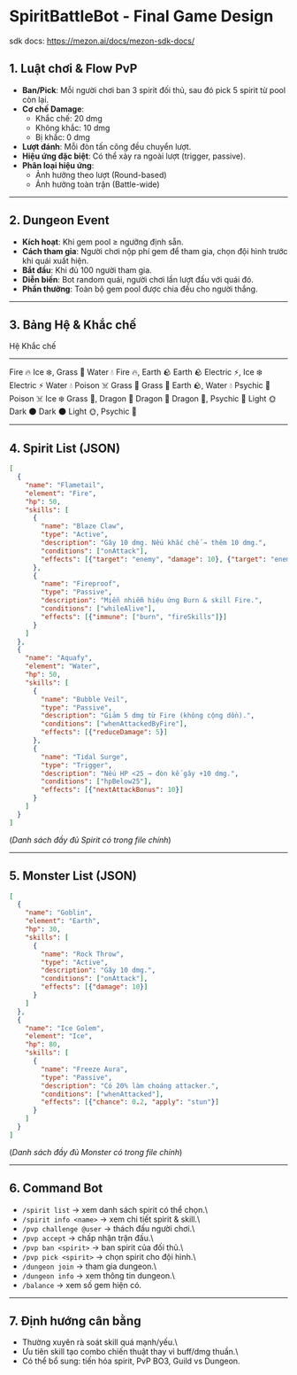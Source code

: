 # SpiritBattleBot - Final Game Design

sdk docs: https://mezon.ai/docs/mezon-sdk-docs/

## 1. Luật chơi & Flow PvP

-   **Ban/Pick**: Mỗi người chơi ban 3 spirit đối thủ, sau đó pick 5 spirit từ
    pool còn lại.
-   **Cơ chế Damage**:
    -   Khắc chế: 20 dmg
    -   Không khắc: 10 dmg
    -   Bị khắc: 0 dmg
-   **Lượt đánh**: Mỗi đòn tấn công đều chuyển lượt.
-   **Hiệu ứng đặc biệt**: Có thể xảy ra ngoài lượt (trigger, passive).
-   **Phân loại hiệu ứng**:
    -   Ảnh hưởng theo lượt (Round-based)
    -   Ảnh hưởng toàn trận (Battle-wide)

------------------------------------------------------------------------

## 2. Dungeon Event

-   **Kích hoạt**: Khi gem pool ≥ ngưỡng định sẵn.
-   **Cách tham gia**: Người chơi nộp phí gem để tham gia, chọn đội hình
    trước khi quái xuất hiện.
-   **Bắt đầu**: Khi đủ 100 người tham gia.
-   **Diễn biến**: Bot random quái, người chơi lần lượt đấu với quái đó.
-   **Phần thưởng**: Toàn bộ gem pool được chia đều cho người thắng.

------------------------------------------------------------------------

## 3. Bảng Hệ & Khắc chế

  Hệ            Khắc chế
  ------------- -----------------------
  Fire 🔥       Ice ❄️, Grass 🌿
  Water 💧      Fire 🔥, Earth 🪨
  Earth 🪨      Electric ⚡️, Ice ❄️
  Electric ⚡️   Water 💧
  Poison ☠️     Grass 🌿
  Grass 🌿      Earth 🪨, Water 💧
  Psychic 🔮    Poison ☠️
  Ice ❄️        Grass 🌿, Dragon 🐉
  Dragon 🐉     Dragon 🐉, Psychic 🔮
  Light 🌞      Dark 🌑
  Dark 🌑       Light 🌞, Psychic 🔮

------------------------------------------------------------------------

## 4. Spirit List (JSON)

``` json
[
  {
    "name": "Flametail",
    "element": "Fire",
    "hp": 50,
    "skills": [
      {
        "name": "Blaze Claw",
        "type": "Active",
        "description": "Gây 10 dmg. Nếu khắc chế → thêm 10 dmg.",
        "conditions": ["onAttack"],
        "effects": [{"target": "enemy", "damage": 10}, {"target": "enemy", "extraDamageIfAdvantage": 10}]
      },
      {
        "name": "Fireproof",
        "type": "Passive",
        "description": "Miễn nhiễm hiệu ứng Burn & skill Fire.",
        "conditions": ["whileAlive"],
        "effects": [{"immune": ["burn", "fireSkills"]}]
      }
    ]
  },
  {
    "name": "Aquafy",
    "element": "Water",
    "hp": 50,
    "skills": [
      {
        "name": "Bubble Veil",
        "type": "Passive",
        "description": "Giảm 5 dmg từ Fire (không cộng dồn).",
        "conditions": ["whenAttackedByFire"],
        "effects": [{"reduceDamage": 5}]
      },
      {
        "name": "Tidal Surge",
        "type": "Trigger",
        "description": "Nếu HP <25 → đòn kế gây +10 dmg.",
        "conditions": ["hpBelow25"],
        "effects": [{"nextAttackBonus": 10}]
      }
    ]
  }
]
```

(*Danh sách đầy đủ Spirit có trong file chính*)

------------------------------------------------------------------------

## 5. Monster List (JSON)

``` json
[
  {
    "name": "Goblin",
    "element": "Earth",
    "hp": 30,
    "skills": [
      {
        "name": "Rock Throw",
        "type": "Active",
        "description": "Gây 10 dmg.",
        "conditions": ["onAttack"],
        "effects": [{"damage": 10}]
      }
    ]
  },
  {
    "name": "Ice Golem",
    "element": "Ice",
    "hp": 80,
    "skills": [
      {
        "name": "Freeze Aura",
        "type": "Passive",
        "description": "Có 20% làm choáng attacker.",
        "conditions": ["whenAttacked"],
        "effects": [{"chance": 0.2, "apply": "stun"}]
      }
    ]
  }
]
```

(*Danh sách đầy đủ Monster có trong file chính*)

------------------------------------------------------------------------

## 6. Command Bot

-   `/spirit list` → xem danh sách spirit có thể chọn.\
-   `/spirit info <name>` → xem chi tiết spirit & skill.\
-   `/pvp challenge @user` → thách đấu người chơi.\
-   `/pvp accept` → chấp nhận trận đấu.\
-   `/pvp ban <spirit>` → ban spirit của đối thủ.\
-   `/pvp pick <spirit>` → chọn spirit cho đội hình.\
-   `/dungeon join` → tham gia dungeon.\
-   `/dungeon info` → xem thông tin dungeon.\
-   `/balance` → xem số gem hiện có.

------------------------------------------------------------------------

## 7. Định hướng cân bằng

-   Thường xuyên rà soát skill quá mạnh/yếu.\
-   Ưu tiên skill tạo combo chiến thuật thay vì buff/dmg thuần.\
-   Có thể bổ sung: tiến hóa spirit, PvP BO3, Guild vs Dungeon.
